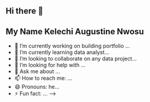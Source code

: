## Hi there 👋

## My Name Kelechi Augustine Nwosu

- 🔭 I’m currently working on building portfolio ...
- 🌱 I’m currently learning data analyst...
- 👯 I’m looking to collaborate on any data project...
- 🤔 I’m looking for help with ...
- 💬 Ask me about ...
- 📫 How to reach me: ...
- 😄 Pronouns: he...
- ⚡ Fun fact: ...
-->
